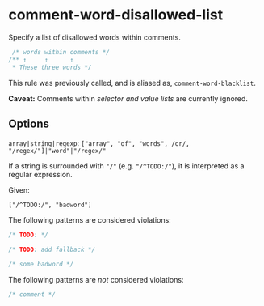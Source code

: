 # comment-word-disallowed-list

Specify a list of disallowed words within comments.

<!-- prettier-ignore -->
```css
 /* words within comments */
/** ↑     ↑      ↑
 * These three words */
```

This rule was previously called, and is aliased as, `comment-word-blacklist`.

**Caveat:** Comments within _selector and value lists_ are currently ignored.

## Options

`array|string|regexp`: `["array", "of", "words", /or/, "/regex/"]|"word"|"/regex/"`

If a string is surrounded with `"/"` (e.g. `"/^TODO:/"`), it is interpreted as a regular expression.

Given:

```
["/^TODO:/", "badword"]
```

The following patterns are considered violations:

<!-- prettier-ignore -->
```css
/* TODO: */
```

<!-- prettier-ignore -->
```css
/* TODO: add fallback */
```

<!-- prettier-ignore -->
```css
/* some badword */
```

The following patterns are _not_ considered violations:

<!-- prettier-ignore -->
```css
/* comment */
```
